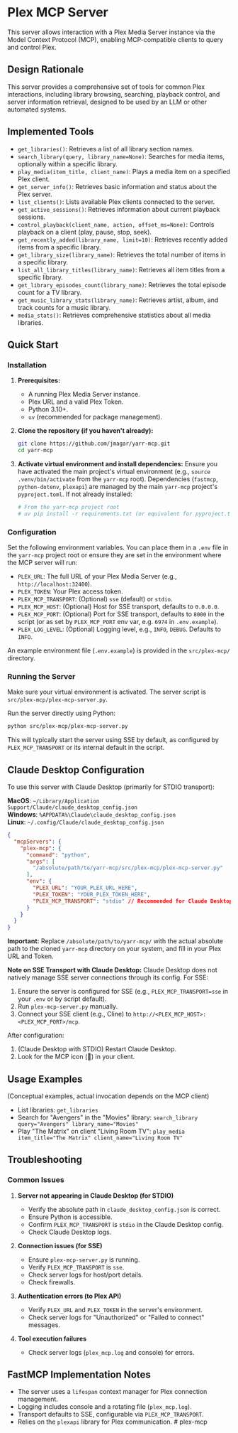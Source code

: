 # Plex MCP Server

This server allows interaction with a Plex Media Server instance via the Model Context Protocol (MCP), enabling MCP-compatible clients to query and control Plex.

## Design Rationale
This server provides a comprehensive set of tools for common Plex interactions, including library browsing, searching, playback control, and server information retrieval, designed to be used by an LLM or other automated systems.

## Implemented Tools
*   `get_libraries()`: Retrieves a list of all library section names.
*   `search_library(query, library_name=None)`: Searches for media items, optionally within a specific library.
*   `play_media(item_title, client_name)`: Plays a media item on a specified Plex client.
*   `get_server_info()`: Retrieves basic information and status about the Plex server.
*   `list_clients()`: Lists available Plex clients connected to the server.
*   `get_active_sessions()`: Retrieves information about current playback sessions.
*   `control_playback(client_name, action, offset_ms=None)`: Controls playback on a client (play, pause, stop, seek).
*   `get_recently_added(library_name, limit=10)`: Retrieves recently added items from a specific library.
*   `get_library_size(library_name)`: Retrieves the total number of items in a specific library.
*   `list_all_library_titles(library_name)`: Retrieves all item titles from a specific library.
*   `get_library_episodes_count(library_name)`: Retrieves the total episode count for a TV library.
*   `get_music_library_stats(library_name)`: Retrieves artist, album, and track counts for a music library.
*   `media_stats()`: Retrieves comprehensive statistics about all media libraries.


## Quick Start

### Installation

1.  **Prerequisites:**
    *   A running Plex Media Server instance.
    *   Plex URL and a valid Plex Token.
    *   Python 3.10+.
    *   `uv` (recommended for package management).

2.  **Clone the repository (if you haven't already):**
    ```bash
    git clone https://github.com/jmagar/yarr-mcp.git
    cd yarr-mcp
    ```

3.  **Activate virtual environment and install dependencies:**
    Ensure you have activated the main project's virtual environment (e.g., `source .venv/bin/activate` from the `yarr-mcp` root). Dependencies (`fastmcp`, `python-dotenv`, `plexapi`) are managed by the main `yarr-mcp` project's `pyproject.toml`. If not already installed:
    ```bash
    # From the yarr-mcp project root
    # uv pip install -r requirements.txt (or equivalent for pyproject.toml)
    ```

### Configuration

Set the following environment variables. You can place them in a `.env` file in the `yarr-mcp` project root or ensure they are set in the environment where the MCP server will run:

*   `PLEX_URL`: The full URL of your Plex Media Server (e.g., `http://localhost:32400`).
*   `PLEX_TOKEN`: Your Plex access token.
*   `PLEX_MCP_TRANSPORT`: (Optional) `sse` (default) or `stdio`.
*   `PLEX_MCP_HOST`: (Optional) Host for SSE transport, defaults to `0.0.0.0`.
*   `PLEX_MCP_PORT`: (Optional) Port for SSE transport, defaults to `8000` in the script (or as set by `PLEX_MCP_PORT` env var, e.g. `6974` in `.env.example`).
*   `PLEX_LOG_LEVEL`: (Optional) Logging level, e.g., `INFO`, `DEBUG`. Defaults to `INFO`.

An example environment file (`.env.example`) is provided in the `src/plex-mcp/` directory.

### Running the Server

Make sure your virtual environment is activated. The server script is `src/plex-mcp/plex-mcp-server.py`.

Run the server directly using Python:
```bash
python src/plex-mcp/plex-mcp-server.py
```
This will typically start the server using SSE by default, as configured by `PLEX_MCP_TRANSPORT` or its internal default in the script.

## Claude Desktop Configuration

To use this server with Claude Desktop (primarily for STDIO transport):

**MacOS**: `~/Library/Application Support/Claude/claude_desktop_config.json`  
**Windows**: `%APPDATA%\Claude\claude_desktop_config.json`  
**Linux**: `~/.config/Claude/claude_desktop_config.json`

```json
{
  "mcpServers": {
    "plex-mcp": {
      "command": "python",
      "args": [
        "/absolute/path/to/yarr-mcp/src/plex-mcp/plex-mcp-server.py"
      ],
      "env": {
        "PLEX_URL": "YOUR_PLEX_URL_HERE",
        "PLEX_TOKEN": "YOUR_PLEX_TOKEN_HERE",
        "PLEX_MCP_TRANSPORT": "stdio" // Recommended for Claude Desktop
      }
    }
  }
}
```
**Important:** Replace `/absolute/path/to/yarr-mcp/` with the actual absolute path to the cloned `yarr-mcp` directory on your system, and fill in your Plex URL and Token.

**Note on SSE Transport with Claude Desktop:**
Claude Desktop does not natively manage SSE server connections through its config. For SSE:
1.  Ensure the server is configured for SSE (e.g., `PLEX_MCP_TRANSPORT=sse` in your `.env` or by script default).
2.  Run `plex-mcp-server.py` manually.
3.  Connect your SSE client (e.g., Cline) to `http://<PLEX_MCP_HOST>:<PLEX_MCP_PORT>/mcp`.

After configuration:
1.  (Claude Desktop with STDIO) Restart Claude Desktop.
2.  Look for the MCP icon (🔌) in your client.

## Usage Examples
(Conceptual examples, actual invocation depends on the MCP client)

*   List libraries: `get_libraries`
*   Search for "Avengers" in the "Movies" library: `search_library query="Avengers" library_name="Movies"`
*   Play "The Matrix" on client "Living Room TV": `play_media item_title="The Matrix" client_name="Living Room TV"`

## Troubleshooting

### Common Issues

1.  **Server not appearing in Claude Desktop (for STDIO)**
    *   Verify the absolute path in `claude_desktop_config.json` is correct.
    *   Ensure Python is accessible.
    *   Confirm `PLEX_MCP_TRANSPORT` is `stdio` in the Claude Desktop config.
    *   Check Claude Desktop logs.

2.  **Connection issues (for SSE)**
    *   Ensure `plex-mcp-server.py` is running.
    *   Verify `PLEX_MCP_TRANSPORT` is `sse`.
    *   Check server logs for host/port details.
    *   Check firewalls.

3.  **Authentication errors (to Plex API)**
    *   Verify `PLEX_URL` and `PLEX_TOKEN` in the server's environment.
    *   Check server logs for "Unauthorized" or "Failed to connect" messages.

4.  **Tool execution failures**
    *   Check server logs (`plex_mcp.log` and console) for errors.

## FastMCP Implementation Notes
*   The server uses a `lifespan` context manager for Plex connection management.
*   Logging includes console and a rotating file (`plex_mcp.log`).
*   Transport defaults to SSE, configurable via `PLEX_MCP_TRANSPORT`.
*   Relies on the `plexapi` library for Plex communication. # plex-mcp
